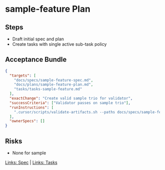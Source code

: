 # sample-feature Plan

## Steps

- Draft initial spec and plan
- Create tasks with single active sub-task policy

## Acceptance Bundle

```json
{
  "targets": [
    "docs/specs/sample-feature-spec.md",
    "docs/plans/sample-feature-plan.md",
    "tasks/tasks-sample-feature.md"
  ],
  "exactChange": "Create valid sample trio for validator",
  "successCriteria": ["Validator passes on sample trio"],
  "runInstructions": [
    ".cursor/scripts/validate-artifacts.sh --paths docs/specs/sample-feature-spec.md,docs/plans/sample-feature-plan.md,tasks/tasks-sample-feature.md"
  ],
  "ownerSpecs": []
}
```

## Risks

- None for sample

[Links: Spec](../specs/sample-feature-spec.md) | [Links: Tasks](../../tasks/tasks-sample-feature.md)
